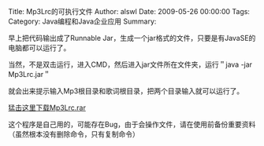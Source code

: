 Title: Mp3Lrc的可执行文件
Author: alswl
Date: 2009-05-26 00:00:00
Tags: 
Category: Java编程和Java企业应用
Summary: 

早上把代码输出成了Runnable Jar，生成一个jar格式的文件，只要是有JavaSE的电脑都可以运行了。

当然，不是双击运行，进入CMD，然后进入jar文件所在文件夹，运行＂java -jar Mp3Lrc.jar＂

就会出来提示输入Mp3根目录和歌词根目录，把两个目录输入就可以运行了。

[猛击这里下载Mp3Lrc.rar](http://upload-log4d.qiniudn.com/2009/05/mp3lrc.rar)

这个程序是自己用的，可能存在Bug，由于会操作文件，请在使用前备份重要资料（虽然根本没有删除命令，只有复制命令）

